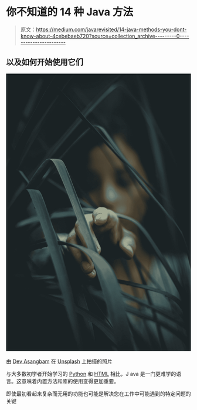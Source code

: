 # 你不知道的 14 种 Java 方法

> 原文：<https://medium.com/javarevisited/14-java-methods-you-dont-know-about-4cebebaeb720?source=collection_archive---------0----------------------->

## 以及如何开始使用它们

![](img/9def9caebf9e8bfc6754bc2c709fa7ea.png)

由 [Dev Asangbam](https://unsplash.com/@devasangbam?utm_source=medium&utm_medium=referral) 在 [Unsplash](https://unsplash.com?utm_source=medium&utm_medium=referral) 上拍摄的照片

与大多数初学者开始学习的 [Python](/javarevisited/10-best-python-certification-courses-from-coursera-4576890eb6b3) 和 [HTML](/javarevisited/10-best-html-and-css-courses-for-beginners-in-2021-6757eec00032) 相比，J ava 是一门更难学的语言。这意味着内置方法和库的使用变得更加重要。

即使最初看起来复杂而无用的功能也可能是解决您在工作中可能遇到的特定问题的关键